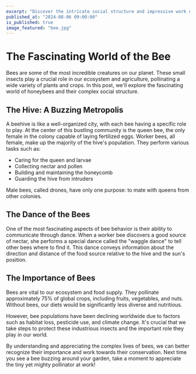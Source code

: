 ```yaml
---
excerpt: "Discover the intricate social structure and impressive work ethic of honeybees, nature's tiny yet mighty pollinators."
published_at: "2024-08-06 09:00:00"
is_published: true
image_featured: "bee.jpg"
---
```


# The Fascinating World of the Bee

Bees are some of the most incredible creatures on our planet. These small insects play a crucial role in our ecosystem and agriculture, pollinating a wide variety of plants and crops. In this post, we'll explore the fascinating world of honeybees and their complex social structure.

## The Hive: A Buzzing Metropolis

A beehive is like a well-organized city, with each bee having a specific role to play. At the center of this bustling community is the queen bee, the only female in the colony capable of laying fertilized eggs. Worker bees, all female, make up the majority of the hive's population. They perform various tasks such as:

- Caring for the queen and larvae
- Collecting nectar and pollen
- Building and maintaining the honeycomb
- Guarding the hive from intruders

Male bees, called drones, have only one purpose: to mate with queens from other colonies.

## The Dance of the Bees

One of the most fascinating aspects of bee behavior is their ability to communicate through dance. When a worker bee discovers a good source of nectar, she performs a special dance called the "waggle dance" to tell other bees where to find it. This dance conveys information about the direction and distance of the food source relative to the hive and the sun's position.

## The Importance of Bees

Bees are vital to our ecosystem and food supply. They pollinate approximately 75% of global crops, including fruits, vegetables, and nuts. Without bees, our diets would be significantly less diverse and nutritious.

However, bee populations have been declining worldwide due to factors such as habitat loss, pesticide use, and climate change. It's crucial that we take steps to protect these industrious insects and the important role they play in our world.

By understanding and appreciating the complex lives of bees, we can better recognize their importance and work towards their conservation. Next time you see a bee buzzing around your garden, take a moment to appreciate the tiny yet mighty pollinator at work!